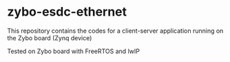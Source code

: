 # zybo-esdc-ethernet
This repository contains the codes for a client-server application running on the Zybo board (Zynq device)

Tested on Zybo board with FreeRTOS and lwIP
